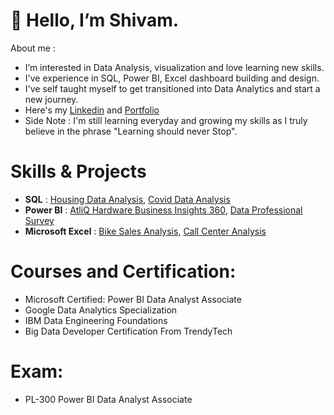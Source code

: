 # 👋 Hello, I’m Shivam.

About me :

- I’m interested in Data Analysis, visualization and love learning new skills.
- I've experience in SQL, Power BI, Excel dashboard building and design.
- I've self taught myself to get transitioned into Data Analytics and start a new journey.
- Here's my [Linkedin](https://www.linkedin.com/in/shivam-sharma-24a8b51b5) and [Portfolio](https://shivamsharma-github.github.io/shivamsharma.github.io/)
- Side Note : I'm still learning everyday and growing my skills as I truly believe in the phrase "Learning should never Stop".

# Skills & Projects 
- **SQL** : [Housing Data Analysis](https://github.com/shivamsharma-github/SQL-Project-HousingDataAnalysis), [Covid Data Analysis](https://github.com/shivamsharma-github/SQL-Project-CovidDataAnalysis)
- **Power BI** : [AtliQ Hardware Business Insights 360](https://app.powerbi.com/view?r=eyJrIjoiMWIwODQwOGEtYjhmZC00ZGI5LWE3MzQtMWNjYmI3ZjM1N2NhIiwidCI6ImRmODY3OWNkLWE4MGUtNDVkOC05OWFjLWM4M2VkN2ZmOTVhMCJ9), [Data Professional Survey](https://app.powerbi.com/view?r=eyJrIjoiZjMyMzgzMjQtMjg5ZC00NmI0LTg2NzItYWY0NjQ3MzE4ZTk2IiwidCI6ImRmODY3OWNkLWE4MGUtNDVkOC05OWFjLWM4M2VkN2ZmOTVhMCJ9)
- **Microsoft Excel** : [Bike Sales Analysis](https://github.com/shivamsharma-github/Bike-Sales-Analysis.git), [Call Center Analysis](https://github.com/shivamsharma-github/Call-Center-Analysis.git)


# Courses and Certification: 
-  Microsoft Certified: Power BI Data Analyst Associate
-  Google Data Analytics Specialization
-  IBM Data Engineering Foundations
-  Big Data Developer Certification From TrendyTech


# Exam: 
- PL-300 Power BI Data Analyst Associate
